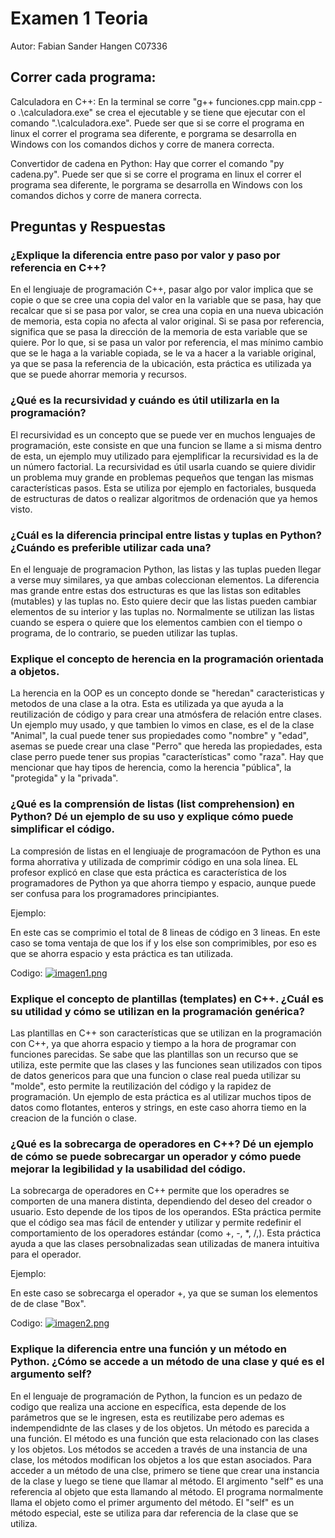 # Examen 1 Teoria
Autor: Fabian Sander Hangen C07336

## Correr cada programa:
Calculadora en C++:
En la terminal se corre "g++  funciones.cpp main.cpp -o .\calculadora.exe" se crea el ejecutable y se tiene que ejecutar con el comando ".\calculadora.exe".
Puede ser que si se corre el programa en linux el correr el programa sea diferente, e porgrama se desarrolla en Windows con los comandos dichos y corre de manera correcta.

Convertidor de cadena en Python:
Hay que correr el comando "py cadena.py".
Puede ser que si se corre el programa en linux el correr el programa sea diferente, le porgrama se desarrolla en Windows con los comandos dichos y corre de manera correcta.

## Preguntas y Respuestas

### ¿Explique la diferencia entre paso por valor y paso por referencia en C++?

En el lengiuaje de programación C++, pasar algo por valor implica que se copie o que se cree una copia del valor en la variable que se pasa, hay que recalcar que si se pasa por valor, se crea una copia en una nueva ubicación de memoria, esta copia no afecta al valor original. Si se pasa por referencia, significa que se pasa la dirección de la memoria de esta variable que se quiere. Por lo que, si se pasa un valor por referencia, el mas mínimo cambio que se le haga a la variable copiada, se le va a hacer a la variable original, ya que se pasa la referencia de la ubicación, esta práctica es utilizada ya que se puede ahorrar memoria y recursos.

### ¿Qué es la recursividad y cuándo es útil utilizarla en la programación?

El recursividad es un concepto que se puede ver en muchos lenguajes de programación, este consiste en que una funcion se llame a si misma dentro de esta, un ejemplo muy utilizado para ejemplificar la recursividad es la de un número factorial. La recursividad es útil usarla cuando se quiere dividir un problema muy grande en problemas pequeños que tengan las mismas características pasos. Esta se utiliza por ejemplo en factoriales, busqueda de estructuras de datos o realizar algoritmos de ordenación que ya hemos visto.

### ¿Cuál es la diferencia principal entre listas y tuplas en Python? ¿Cuándo es preferible utilizar cada una?

En el lenguaje de programacion Python, las listas y las tuplas pueden llegar a verse muy similares, ya que ambas coleccionan elementos. La diferencia mas grande entre estas dos estructuras es que las listas son editables (mutables) y las tuplas no. Esto quiere decir que las listas pueden cambiar elementos de su interior y las tuplas no. Normalmente se utilizan las listas cuando se espera o quiere que los elementos cambien con el tiempo o programa, de lo contrario, se pueden utilizar las tuplas.

### Explique el concepto de herencia en la programación orientada a objetos.

La herencia en la OOP es un concepto donde se "heredan" caracteristicas y metodos de una clase a la otra. Esta es utilizada ya que ayuda a la reutilización de código y para crear una atmósfera de relación entre clases. Un ejemplo muy usado, y que tambien lo vimos en clase, es el de la clase "Animal", la cual puede tener sus propiedades como "nombre" y "edad", asemas se puede crear una clase "Perro" que hereda las propiedades, esta clase perro puede tener sus propias "características" como "raza". Hay que mencionar que hay tipos de herencia, como la herencia "pública", la "protegida" y la "privada".

### ¿Qué es la comprensión de listas (list comprehension) en Python? Dé un ejemplo de su uso y explique cómo puede simplificar el código.

La compresión de listas en el lengiuaje de programacóon de Python es una forma ahorrativa y utilizada de comprimir código en una sola línea. EL profesor explicó en clase que esta práctica es característica de los programadores de Python ya que ahorra tiempo y espacio, aunque puede ser confusa para los programadores principiantes. 
   
Ejemplo:

En este cas se comprimio el total de 8 lineas de código en 3 lineas. En este caso se toma ventaja de que los if y los else son comprimibles, por eso es que se ahorra espacio y esta práctica es tan utilizada.

Codigo:
[![imagen1.png](https://i.postimg.cc/595tzRjz/imagen1.png)](https://postimg.cc/NLMYqb6G)
   
### Explique el concepto de plantillas (templates) en C++. ¿Cuál es su utilidad y cómo se utilizan en la programación genérica?

Las plantillas en C++ son características que se utilizan en la programación con C++, ya que ahorra espacio y tiempo a la hora de programar con funciones parecidas. Se sabe que las plantillas son un recurso que se utiliza, este permite que las clases y las funciones sean utilizados con tipos de datos genericos para que una funcion o clase real pueda utilizar su "molde", esto permite la reutilización del código y la rapidez de programación. Un ejemplo de esta práctica es al utilizar muchos tipos de datos como flotantes, enteros y strings, en este caso ahorra tiemo en la creacion de la función o clase.

### ¿Qué es la sobrecarga de operadores en C++? Dé un ejemplo de cómo se puede sobrecargar un operador y cómo puede mejorar la legibilidad y la usabilidad del código.

La sobrecarga de operadores en C++ permite que los operadres se comporten de una manera distinta, dependiendo del deseo del creador o usuario. Esto depende de los tipos de los operandos. ESta práctica permite que el código sea mas fácil de entender y utilizar y  permite redefinir el comportamiento de los operadores estándar (como +, -, *, /,). Esta práctica ayuda a que las clases persobnalizadas sean utilizadas de manera intuitiva para el operador.

Ejemplo:

En este caso se sobrecarga el operador +, ya que se suman los elementos de de clase "Box".

Codigo:
[![imagen2.png](https://i.postimg.cc/hjWSzLBM/imagen2.png)](https://postimg.cc/ns28NQMQ)

### Explique la diferencia entre una función y un método en Python. ¿Cómo se accede a un método de una clase y qué es el argumento self?

En el lenguaje de programación de Python, la funcion es un pedazo de codigo que realiza una accione en específica, esta depende de los parámetros que se le ingresen, esta es reutilizabe pero ademas es indempendidnte de las clases y de los objetos. Un método es parecida a una función. El método es una función que esta relacionado con las clases y los objetos. Los métodos se acceden a través de una instancia de una clase, los métodos modifican los objetos a los que estan asociados. Para acceder a un método de una clse, primero se tiene que crear una instancia de la clase y luego se tiene que llamar al método. El argimento "self" es una referencia al objeto que esta llamando al método. El programa normalmente llama el objeto como el primer argumento del método. El "self" es un método especial, este se utiliza para dar referencia de la clase que se utiliza.
